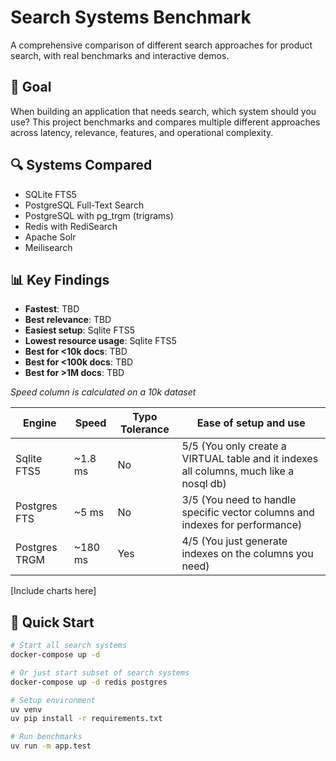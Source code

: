 # Search Systems Benchmark

A comprehensive comparison of different search approaches for product search,
with real benchmarks and interactive demos.

## 🎯 Goal

When building an application that needs search, which system should you use?
This project benchmarks and compares multiple different approaches across latency,
relevance, features, and operational complexity.

## 🔍 Systems Compared

- SQLite FTS5
- PostgreSQL Full-Text Search
- PostgreSQL with pg_trgm (trigrams)
- Redis with RediSearch
- Apache Solr
- Meilisearch

## 📊 Key Findings

- **Fastest**: TBD
- **Best relevance**: TBD
- **Easiest setup**: Sqlite FTS5
- **Lowest resource usage**: Sqlite FTS5
- **Best for <10k docs**: TBD
- **Best for <100k docs**: TBD
- **Best for >1M docs**: TBD

_Speed column is calculated on a 10k dataset_

| Engine        | Speed   | Typo Tolerance | Ease of setup and use                                                                  |
| ------------- | ------- | -------------- | -------------------------------------------------------------------------------------- |
| Sqlite FTS5   | ~1.8 ms | No             | 5/5 (You only create a VIRTUAL table and it indexes all columns, much like a nosql db) |
| Postgres FTS  | ~5 ms   | No             | 3/5 (You need to handle specific vector columns and indexes for performance)           |
| Postgres TRGM | ~180 ms | Yes            | 4/5 (You just generate indexes on the columns you need)                                |

[Include charts here]

## 🚀 Quick Start

```bash
# Start all search systems
docker-compose up -d

# Or just start subset of search systems
docker-compose up -d redis postgres

# Setup environment
uv venv
uv pip install -r requirements.txt

# Run benchmarks
uv run -m app.test
```
